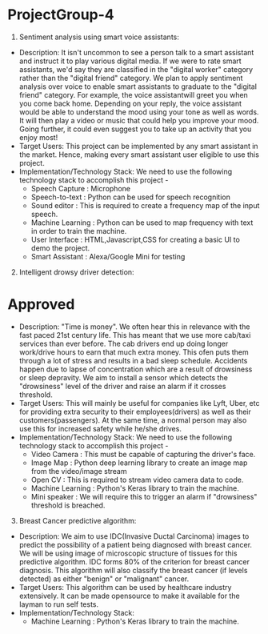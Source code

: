 # ProjectGroup-4

1. Sentiment analysis using smart voice assistants:
  - Description: It isn't uncommon to see a person talk to a smart assistant and instruct it to play various digital media.
      If we were to rate smart assistants, we'd say they are classified in the "digital worker" category rather than the
      "digital friend" category. We plan to apply sentiment analysis over voice to enable smart assistants to graduate to the
      "digital friend" category. For example, the voice assistantwill greet you when you come back home. Depending on your
      reply, the voice assistant would be able to understand the mood using your tone as well as words. It will then play 
      a video or music that could help you improve your mood. Going further, it could even suggest you to take up an activity
      that you enjoy most!
  - Target Users: This project can be implemented by any smart assistant in the market. Hence, making every smart assistant
      user eligible to use this project.
  - Implementation/Technology Stack: We need to use the following technology stack to accomplish this project -
      - Speech Capture : Microphone
      - Speech-to-text : Python can be used for speech recognition
      - Sound editor : This is required to create a frequency map of the input speech.
      - Machine Learning : Python can be used to map frequency with text in order to train the machine.
      - User Interface : HTML,Javascript,CSS for creating a basic UI to demo the project.
      - Smart Assistant : Alexa/Google Mini for testing
     
2.  Intelligent drowsy driver detection:
# Approved
  - Description:  "Time is money". We often hear this in relevance with the fast paced 21st century life. This has meant
      that we use more cab/taxi services than ever before. The cab drivers end up doing longer work/drive hours to earn
      that much extra money. This ofen puts them through a lot of stress and results in a bad sleep schedule. Accidents
      happen due to lapse of concentration which are a result of drowsiness or sleep depravity. We aim to install a sensor
      which detects the "drowsiness" level of the driver and raise an alarm if it crosses threshold.
  - Target Users: This will mainly be useful for companies like Lyft, Uber, etc for providing extra security to their
      employees(drivers) as well as their customers(passengers). At the same time, a normal person may also use this for 
      increased safety while he/she drives.
  - Implementation/Technology Stack: We need to use the following technology stack to accomplish this project -
      - Video Camera : This must be capable of capturing the driver's face.
      - Image Map : Python deep learning library to create an image map from the video/image stream
      - Open CV : This is required to stream video camera data to code.
      - Machine Learning : Python's Keras library to train the machine.
      - Mini speaker : We will require this to trigger an alarm if "drowsiness" threshold is breached.
      
3.  Breast Cancer predictive algorithm:
  - Description: We aim to use IDC(Invasive Ductal Carcinoma) images to predict the possibility of a patient being diagnosed
      with breast cancer. We will be using image of microscopic structure of tissues for this predictive algorithm. IDC forms
      80% of the criterion for breast cancer diagnosis. This algorithm will also classify the breast cancer (if levels
      detected) as either "benign" or "malignant" cancer.
  - Target Users: This algorithm can be used by healthcare industry extensively. It can be made opensource to make it
      available for the layman to run self tests.
  - Implementation/Technology Stack:
      - Machine Learning : Python's Keras library to train the machine.
